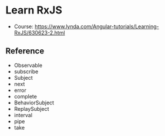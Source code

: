 # Learn RxJS

- Course: https://www.lynda.com/Angular-tutorials/Learning-RxJS/630623-2.html

## Reference
- Observable
- subscribe
- Subject
- next
- error
- complete
- BehaviorSubject
- ReplaySubject
- interval
- pipe
- take
